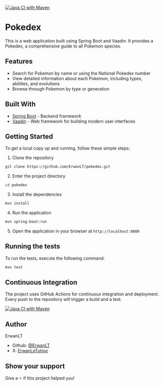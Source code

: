 [![Java CI with Maven](https://github.com/ErwanLT/pokedex/actions/workflows/maven.yml/badge.svg)](https://github.com/ErwanLT/pokedex/actions/workflows/maven.yml)
# Pokedex
This is a web application built using Spring Boot and Vaadin. It provides a Pokedex, a comprehensive guide to all Pokemon species.

## Features
* Search for Pokemon by name or using the National Pokedex number
* View detailed information about each Pokemon, including types, abilities, and evolutions
* Browse through Pokemon by type or generation


## Built With
* [Spring Boot](https://spring.io/projects/spring-boot) - Backend framework
* [Vaadin](https://vaadin.com/) - Web framework for building modern user interfaces

## Getting Started
To get a local copy up and running, follow these simple steps:

1. Clone the repository
```bash
git clone https://github.com/ErwanLT/pokedex.git
```
2. Enter the project directory
```bash
cd pokedex
```
3. Install the dependencies
```bash
mvn install
```
4. Run the application
```bash
mvn spring-boot:run
```
5. Open the application in your browser at `http://localhost:8080`

   
## Running the tests
To run the tests, execute the following command:
```bash
mvn test
```

## Continuous Integration
The project uses GitHub Actions for continuous integration and deployment. Every push to the repository will trigger a build and a test.

[![Java CI with Maven](https://github.com/ErwanLT/pokedex/actions/workflows/maven.yml/badge.svg)](https://github.com/ErwanLT/pokedex/actions/workflows/maven.yml)

## Author
ErwanLT
   * Github: [@ErwanLT](https://github.com/ErwanLT)
   * X: [ErwanLeTutour](https://twitter.com/ErwanLeTutour)

## Show your support
Give a ⭐️ if this project helped you!
